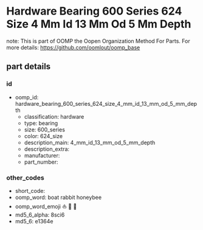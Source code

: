 # Hardware Bearing 600 Series 624 Size 4 Mm Id 13 Mm Od 5 Mm Depth  

note: This is part of OOMP the Oopen Organization Method For Parts. For more details: https://github.com/oomlout/oomp_base

##  part details





### id
* oomp_id: hardware_bearing_600_series_624_size_4_mm_id_13_mm_od_5_mm_depth
  * classification: hardware
  * type: bearing
  * size: 600_series
  * color: 624_size
  * description_main: 4_mm_id_13_mm_od_5_mm_depth
  * description_extra: 
  * manufacturer: 
  * part_number: 

### other_codes
* short_code: 
* oomp_word: boat rabbit honeybee
* oomp_word_emoji :boat: :rabbit: :honeybee:
* md5_6_alpha: 8sci6
* md5_6: e1364e